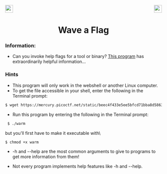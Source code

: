 <img src="https://img.shields.io/badge/Category%3A-General%20Skills-red" height="25"><img src="https://img.shields.io/badge/Points Value%3A%20-10-green[700]" align="right" height="25">

<div align="center">
<h1>Wave a Flag </h1>
</div>

### Information:
- Can you invoke help flags for a tool or binary? <a href="https://mercury.picoctf.net/static/beec4f433e5ee5bfcd71bba8d5863faf/warm">This program</a> has extraordinarily helpful information...

### Hints
- This program will only work in the webshell or another Linux computer.
- To get the file accessible in your shell, enter the following in the Terminal prompt:
```sh
$ wget https://mercury.picoctf.net/static/beec4f433e5ee5bfcd71bba8d5863faf/warm
```
- Run this program by entering the following in the Terminal prompt:
```sh
 $ ./warm
 ```
  but you'll first have to make it executable with\
  
   ```sh
   $ chmod +x warm
   ```

- -h and --help are the most common arguments to give to programs to get more information from them!

- Not every program implements help features like -h and --help.

